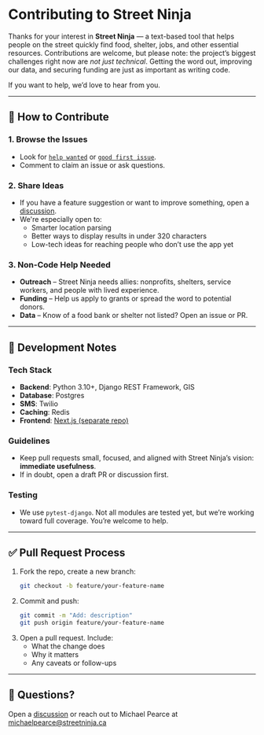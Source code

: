 # Contributing to Street Ninja

Thanks for your interest in **Street Ninja** — a text-based tool that helps people on the street quickly find food, shelter, jobs, and other essential resources. Contributions are welcome, but please note: the project’s biggest challenges right now are *not just technical*. Getting the word out, improving our data, and securing funding are just as important as writing code.

If you want to help, we’d love to hear from you.

---

## 🔧 How to Contribute

### 1. **Browse the Issues**
- Look for [`help wanted`](https://github.com/FirstFlush/street_ninja/issues?q=is%3Aissue+is%3Aopen+label%3A%22help+wanted%22) or [`good first issue`](https://github.com/FirstFlush/street_ninja/issues?q=is%3Aissue+is%3Aopen+label%3A%22good+first+issue%22).
- Comment to claim an issue or ask questions.

### 2. **Share Ideas**
- If you have a feature suggestion or want to improve something, open a [discussion](https://github.com/FirstFlush/street_ninja/discussions).
- We're especially open to:
  - Smarter location parsing
  - Better ways to display results in under 320 characters
  - Low-tech ideas for reaching people who don’t use the app yet

### 3. **Non-Code Help Needed**
- **Outreach** – Street Ninja needs allies: nonprofits, shelters, service workers, and people with lived experience.
- **Funding** – Help us apply to grants or spread the word to potential donors.
- **Data** – Know of a food bank or shelter not listed? Open an issue or PR.

---

## 🧠 Development Notes

### Tech Stack
- **Backend**: Python 3.10+, Django REST Framework, GIS
- **Database**: Postgres
- **SMS**: Twilio
- **Caching**: Redis
- **Frontend**: [Next.js (separate repo)](https://github.com/FirstFlush/website_street_ninja)

### Guidelines
- Keep pull requests small, focused, and aligned with Street Ninja’s vision: **immediate usefulness**.
- If in doubt, open a draft PR or discussion first.

### Testing
- We use `pytest-django`. Not all modules are tested yet, but we’re working toward full coverage. You’re welcome to help.

---

## ✅ Pull Request Process

1. Fork the repo, create a new branch:
   ```bash
   git checkout -b feature/your-feature-name
   ```
2. Commit and push:
   ```bash
   git commit -m "Add: description"
   git push origin feature/your-feature-name
   ```
3. Open a pull request. Include:
   - What the change does
   - Why it matters
   - Any caveats or follow-ups

---

## 💬 Questions?

Open a [discussion](https://github.com/FirstFlush/street_ninja/discussions) or reach out to Michael Pearce at michaelpearce@streetninja.ca
